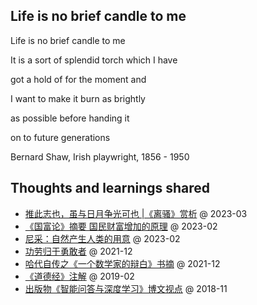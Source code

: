 ## Life is no brief candle to me

Life is no brief candle to me

It is a sort of splendid torch which I have

got a hold of for the moment and

I want to make it burn as brightly

as possible before handing it

on to future generations

Bernard Shaw, Irish playwright, 1856 - 1950

<!-- more -->

<!-- [![Hai Liang Wang's GitHub stats](https://github-readme-stats.vercel.app/api?username=hailiang-wang&show_icons=true&theme=tokyonight)](https://pre-angel.com/peoples/hailiang-wang/) -->

## Thoughts and learnings shared

* [推此志也，虽与日月争光可也 |《离骚》赏析](https://zhuanlan.zhihu.com/p/614769976) @ 2023-03
* [《国富论》摘要 国民财富增加的原理](https://zhuanlan.zhihu.com/p/610118842) @ 2023-02
* [尼采：自然产生人类的用意](https://zhuanlan.zhihu.com/p/605672737) @ 2023-02
* [功劳归于勇敢者](https://steam.chatopera.com/2021/12/16/gong-lao-gui-yu-yong-gan-zhe-yi-ci-you-yi-ci-de-zuo-de-geng-hao/) @ 2021-12
* [哈代自传之《一个数学家的辩白》书摘](https://zhuanlan.zhihu.com/p/615185088) @ 2021-12
* [《道德经》注解](https://github.com/hailiang-wang/book-of-tao) @ 2019-02
* [出版物《智能问答与深度学习》博文视点](https://search.jd.com/Search?keyword=%E6%99%BA%E8%83%BD%E9%97%AE%E7%AD%94%E4%B8%8E%E6%B7%B1%E5%BA%A6%E5%AD%A6%E4%B9%A0&enc=utf-8) @ 2018-11
